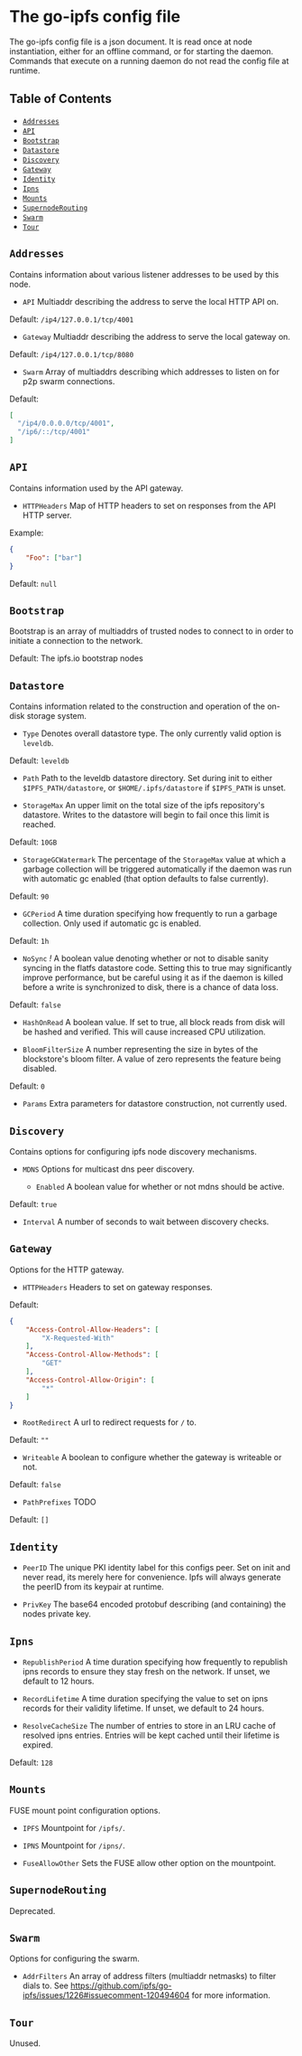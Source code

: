 # The go-ipfs config file

The go-ipfs config file is a json document. It is read once at node instantiation,
either for an offline command, or for starting the daemon. Commands that execute on
a running daemon do not read the config file at runtime.

## Table of Contents

- [`Addresses`](#addresses)
- [`API`](#api)
- [`Bootstrap`](#bootstrap)
- [`Datastore`](#datastore)
- [`Discovery`](#discovery)
- [`Gateway`](#gateway)
- [`Identity`](#identity)
- [`Ipns`](#ipns)
- [`Mounts`](#mounts)
- [`SupernodeRouting`](#supernoderouting)
- [`Swarm`](#swarm)
- [`Tour`](#tour)

## `Addresses`
Contains information about various listener addresses to be used by this node.

- `API`
Multiaddr describing the address to serve the local HTTP API on.

Default: `/ip4/127.0.0.1/tcp/4001`

- `Gateway`
Multiaddr describing the address to serve the local gateway on.

Default: `/ip4/127.0.0.1/tcp/8080`

- `Swarm`
Array of multiaddrs describing which addresses to listen on for p2p swarm connections.

Default:
```json
[
  "/ip4/0.0.0.0/tcp/4001",
  "/ip6/::/tcp/4001"
]
```

## `API`
Contains information used by the API gateway.

- `HTTPHeaders`
Map of HTTP headers to set on responses from the API HTTP server.

Example:
```json
{
	"Foo": ["bar"]
}
```

Default: `null`

## `Bootstrap`
Bootstrap is an array of multiaddrs of trusted nodes to connect to in order to
initiate a connection to the network.

Default: The ipfs.io bootstrap nodes

## `Datastore`
Contains information related to the construction and operation of the on-disk
storage system.

- `Type`
Denotes overall datastore type. The only currently valid option is `leveldb`.

Default: `leveldb`

- `Path`
Path to the leveldb datastore directory. Set during init to either `$IPFS_PATH/datastore`, or `$HOME/.ipfs/datastore` if `$IPFS_PATH` is unset.

- `StorageMax`
An upper limit on the total size of the ipfs repository's datastore. Writes to the datastore will begin to fail once this limit is reached.

Default: `10GB`

- `StorageGCWatermark`
The percentage of the `StorageMax` value at which a garbage collection will be triggered automatically if the daemon was run with automatic gc enabled (that option defaults to false currently).

Default: `90`

- `GCPeriod`
A time duration specifying how frequently to run a garbage collection. Only used if automatic gc is enabled.

Default: `1h`

- `NoSync` *!*
A boolean value denoting whether or not to disable sanity syncing in the flatfs datastore code. Setting this to true may significantly improve performance, but be careful using it as if the daemon is killed before a write is synchronized to disk, there is a chance of data loss.

Default: `false`

- `HashOnRead`
A boolean value. If set to true, all block reads from disk will be hashed and verified. This will cause increased CPU utilization.

- `BloomFilterSize`
A number representing the size in bytes of the blockstore's bloom filter. A value of zero represents the feature being disabled.

Default: `0` 

- `Params`
Extra parameters for datastore construction, not currently used.

## `Discovery`
Contains options for configuring ipfs node discovery mechanisms.

- `MDNS`
Options for multicast dns peer discovery.

  - `Enabled`
A boolean value for whether or not mdns should be active.

Default: `true`

  -  `Interval`
A number of seconds to wait between discovery checks.


## `Gateway`
Options for the HTTP gateway.

- `HTTPHeaders`
Headers to set on gateway responses.

Default:
```json
{
	"Access-Control-Allow-Headers": [
		"X-Requested-With"
	],
	"Access-Control-Allow-Methods": [
		"GET"
	],
	"Access-Control-Allow-Origin": [
		"*"
	]
}
```

- `RootRedirect`
A url to redirect requests for `/` to.

Default: `""`

- `Writeable`
A boolean to configure whether the gateway is writeable or not.

Default: `false`

- `PathPrefixes`
TODO

Default: `[]`

## `Identity`

- `PeerID`
The unique PKI identity label for this configs peer. Set on init and never read, its merely here for convenience. Ipfs will always generate the peerID from its keypair at runtime.

- `PrivKey`
The base64 encoded protobuf describing (and containing) the nodes private key.

## `Ipns`

- `RepublishPeriod`
A time duration specifying how frequently to republish ipns records to ensure they stay fresh on the network. If unset, we default to 12 hours.

- `RecordLifetime`
A time duration specifying the value to set on ipns records for their validity lifetime.
If unset, we default to 24 hours.

- `ResolveCacheSize`
The number of entries to store in an LRU cache of resolved ipns entries. Entries will be kept cached until their lifetime is expired.

Default: `128`

## `Mounts`
FUSE mount point configuration options.

- `IPFS`
Mountpoint for `/ipfs/`.

- `IPNS`
Mountpoint for `/ipns/`.

- `FuseAllowOther`
Sets the FUSE allow other option on the mountpoint.

## `SupernodeRouting`
Deprecated.

## `Swarm`
Options for configuring the swarm.

- `AddrFilters`
An array of address filters (multiaddr netmasks) to filter dials to.
See https://github.com/ipfs/go-ipfs/issues/1226#issuecomment-120494604 for more information.

## `Tour`
Unused.
